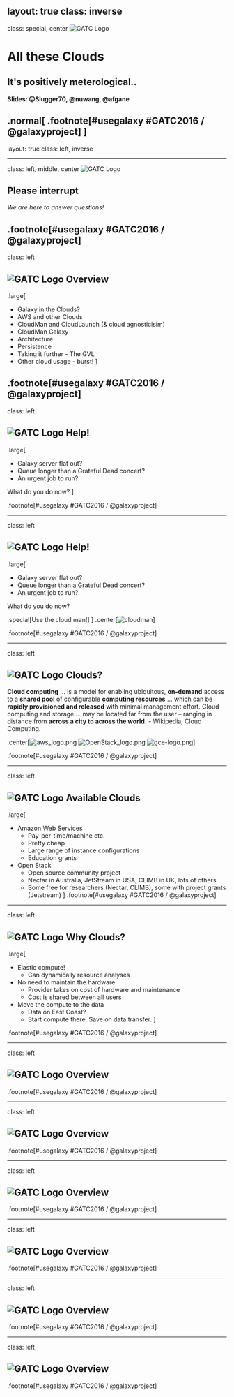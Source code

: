 layout: true
class: inverse
---
class: special, center
![GATC Logo](../shared-images/AdminTraining2016-250.png)

# All these Clouds
## It's positively meterological..


**Slides: @Slugger70, @nuwang, @afgane**

.normal[
.footnote[\#usegalaxy \#GATC2016 / @galaxyproject] ]
---

layout: true
class: left, inverse

---
class: left, middle, center
![GATC Logo](../shared-images/AdminTraining2016-100.png)

## Please interrupt



*We are here to answer questions!*

.footnote[\#usegalaxy \#GATC2016 / @galaxyproject]
---
class: left
## ![GATC Logo](../shared-images/AdminTraining2016-100.png)  Overview
.large[
* Galaxy in the Clouds?
* AWS and other Clouds
* CloudMan and CloudLaunch (& cloud agnosticisim)
* CloudMan Galaxy
* Architecture
* Persistence
* Taking it further - The GVL
* Other cloud usage - burst!
]

.footnote[\#usegalaxy \#GATC2016 / @galaxyproject]
---
class: left
## ![GATC Logo](../shared-images/AdminTraining2016-100.png)  Help!
.large[
* Galaxy server flat out?
* Queue longer than a Grateful Dead concert?
* An urgent job to run?

What do you do now?
]

.footnote[\#usegalaxy \#GATC2016 / @galaxyproject]

---
class: left
## ![GATC Logo](../shared-images/AdminTraining2016-100.png)  Help!
.large[
* Galaxy server flat out?
* Queue longer than a Grateful Dead concert?
* An urgent job to run?

What do you do now?

.special[Use the cloud man!]
]
.center[![cloudman](images/cloudman_logo.png)]

.footnote[\#usegalaxy \#GATC2016 / @galaxyproject]

---
class: left
## ![GATC Logo](../shared-images/AdminTraining2016-100.png)  Clouds?


**Cloud computing** ... is a model for enabling ubiquitous, **on-demand** access to a **shared pool** of configurable **computing resources** ... which can be **rapidly provisioned and released** with minimal management effort. Cloud computing and storage ... may be located far from the user – ranging in distance from **across a city to across the world.** - Wikipedia, Cloud Computing.

.center[![aws_logo.png](images/aws_logo.png) ![OpenStack_logo.png](images/OpenStack-logo.png) ![gce-logo.png](images/gce-logo.png)]

.footnote[\#usegalaxy \#GATC2016 / @galaxyproject]

---
class: left
## ![GATC Logo](../shared-images/AdminTraining2016-100.png)  Available Clouds
.large[
* Amazon Web Services
  * Pay-per-time/machine etc.
  * Pretty cheap
  * Large range of instance configurations
  * Education grants
* Open Stack
  * Open source community project
  * Nectar in Australia, JetStream in USA, CLIMB in UK, lots of others
  * Some free for researchers (Nectar, CLIMB), some with project grants (Jetstream)
]
.footnote[\#usegalaxy \#GATC2016 / @galaxyproject]

---
class: left
## ![GATC Logo](../shared-images/AdminTraining2016-100.png)  Why Clouds?
.large[
* Elastic compute!
  * Can dynamically resource analyses
* No need to maintain the hardware
  * Provider takes on cost of hardware and maintenance
  * Cost is shared between all users
* Move the compute to the data
  * Data on East Coast?
  * Start compute there. Save on data transfer.
]


.footnote[\#usegalaxy \#GATC2016 / @galaxyproject]

---
class: left
## ![GATC Logo](../shared-images/AdminTraining2016-100.png)  Overview

.footnote[\#usegalaxy \#GATC2016 / @galaxyproject]


---
class: left
## ![GATC Logo](../shared-images/AdminTraining2016-100.png)  Overview

.footnote[\#usegalaxy \#GATC2016 / @galaxyproject]

---
class: left
## ![GATC Logo](../shared-images/AdminTraining2016-100.png)  Overview

.footnote[\#usegalaxy \#GATC2016 / @galaxyproject]

---
class: left
## ![GATC Logo](../shared-images/AdminTraining2016-100.png)  Overview

.footnote[\#usegalaxy \#GATC2016 / @galaxyproject]

---
class: left
## ![GATC Logo](../shared-images/AdminTraining2016-100.png)  Overview

.footnote[\#usegalaxy \#GATC2016 / @galaxyproject]

---
class: left
## ![GATC Logo](../shared-images/AdminTraining2016-100.png)  Overview

.footnote[\#usegalaxy \#GATC2016 / @galaxyproject]

